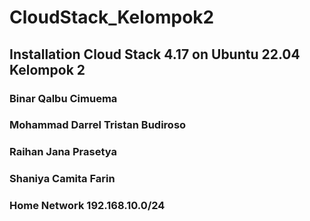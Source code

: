 # CloudStack_Kelompok2

## Installation Cloud Stack 4.17 on Ubuntu 22.04 Kelompok 2
### Binar Qalbu Cimuema
### Mohammad Darrel Tristan Budiroso
### Raihan Jana Prasetya
### Shaniya Camita Farin
### Home Network 192.168.10.0/24
